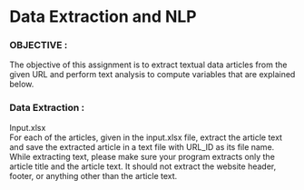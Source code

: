 # Data Extraction and NLP

### OBJECTIVE :
The objective of this assignment is to extract textual data articles from the given URL and perform text analysis to compute variables that are explained below. 

### Data Extraction :          
Input.xlsx              
For each of the articles, given in the input.xlsx file, extract the article text and save the extracted article in a text file with URL_ID as its file name.
While extracting text, please make sure your program extracts only the article title and the article text. It should not extract the website header, footer, or anything other than the article text. 


